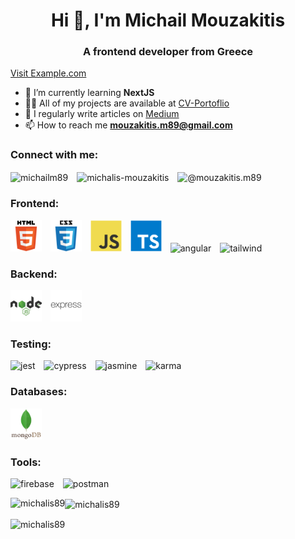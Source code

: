 <h1 align="center">Hi 👋, I'm Michail Mouzakitis</h1>
<h3 align="center">A frontend developer from Greece</h3>

<a href="https://example.com" target="_blank" rel="noopener noreferrer">Visit Example.com</a>


- 🌱 I’m currently learning **NextJS** 
- 👨‍💻 All of my projects are available at [CV-Portoflio](https://cv-portoflio.web.app) 
- 📝 I regularly write articles on [Medium](https://medium.com/@mouzakitis.m89) 
- 📫 How to reach me **mouzakitis.m89@gmail.com**

<h3 align="left">Connect with me:</h3>
<p align="left">
  <a href="https://twitter.com/michailm89" style="text-decoration: none" target="blank"
    ><img
      align="center"
      src="https://raw.githubusercontent.com/rahuldkjain/github-profile-readme-generator/master/src/images/icons/Social/twitter.svg"
      alt="michailm89"
      height="40"
      width="50"
      style="margin-right: 10px"
  /></a>
  <a
    href="https://linkedin.com/in/michalis-mouzakitis"
    style="text-decoration: none;"
    target="_blank"
    ><img
      align="center"
      src="https://raw.githubusercontent.com/rahuldkjain/github-profile-readme-generator/master/src/images/icons/Social/linked-in-alt.svg"
      alt="michalis-mouzakitis"
      height="40"
      width="50"
      style="margin-right: 10px;"
  /></a>
  <a href="https://medium.com/@mouzakitis.m89" style="text-decoration: none;" target="_blank"
    ><img
      align="center"
      src="https://raw.githubusercontent.com/rahuldkjain/github-profile-readme-generator/master/src/images/icons/Social/medium.svg"
      alt="@mouzakitis.m89"
      height="40"
      width="50"
      style="margin-right: 10px;"
  /></a>
</p>

<h3 align="left">Frontend:</h3>
<p align="left">
  <a href="https://www.w3.org/html/" target="_blank" rel="noreferrer" style="text-decoration: none">
    <img
      src="https://raw.githubusercontent.com/devicons/devicon/master/icons/html5/html5-original-wordmark.svg"
      alt="html5"
      width="50"
      height="50"
      style="margin-right: 10px"
    />
  </a>
  <a
    href="https://www.w3schools.com/css/"
    target="_blank"
    style="text-decoration: none"
  >
    <img
      src="https://raw.githubusercontent.com/devicons/devicon/master/icons/css3/css3-original-wordmark.svg"
      alt="css3"
      width="50"
      height="50"
      style="margin-right: 10px"
    />
  </a>
  <a
    href="https://developer.mozilla.org/en-US/docs/Web/JavaScript"
    target="_blank"
    style="text-decoration: none"
  >
    <img
      src="https://raw.githubusercontent.com/devicons/devicon/master/icons/javascript/javascript-original.svg"
      alt="javascript"
      width="50"
      height="50"
      style="margin-right: 10px"
    />
  </a>
  <a
    href="https://www.typescriptlang.org/"
    target="_blank"
    style="text-decoration: none"
  >
    <img
      src="https://raw.githubusercontent.com/devicons/devicon/master/icons/typescript/typescript-original.svg"
      alt="typescript"
      width="50"
      height="50"
      style="margin-right: 10px"
    />
  </a>
  <a href="https://angular.io" target="_blank" rel="noreferrer" style="text-decoration: none">
    <img
      src="https://angular.io/assets/images/logos/angular/angular.svg"
      alt="angular"
      width="50"
      height="50"
      style="margin-right: 10px"
    />
  </a>
  <a href="https://tailwindcss.com/" target="_blank" rel="noreferrer" style="text-decoration: none">
    <img
      src="https://www.vectorlogo.zone/logos/tailwindcss/tailwindcss-icon.svg"
      alt="tailwind"
      width="50"
      height="50"
      style="margin-right: 10px"
    />
  </a>
</p>

<h3 align="left">Backend:</h3>
<p align="left">
  <a href="https://nodejs.org" target="_blank" style="text-decoration: none">
    <img
      src="https://raw.githubusercontent.com/devicons/devicon/master/icons/nodejs/nodejs-original-wordmark.svg"
      alt="nodejs"
      width="50"
      height="50"
      style="margin-right: 10px"
    />
  </a>
  <a href="https://expressjs.com" target="_blank" style="text-decoration: none">
    <img
      src="https://raw.githubusercontent.com/devicons/devicon/master/icons/express/express-original-wordmark.svg"
      alt="express"
      width="50"
      height="50"
      style="margin-right: 10px"
    />
  </a>
</p>

<h3 align="left">Testing:</h3>
<p align="left">
  <a href="https://jestjs.io" target="_blank" rel="noreferrer" style="text-decoration: none">
    <img
      src="https://www.vectorlogo.zone/logos/jestjsio/jestjsio-icon.svg"
      alt="jest"
      width="50"
      height="50"
      style="margin-right: 10px"
    />
  </a>
  <a href="https://www.cypress.io" target="_blank" rel="noreferrer" style="text-decoration: none">
    <img
      src="https://raw.githubusercontent.com/simple-icons/simple-icons/6e46ec1fc23b60c8fd0d2f2ff46db82e16dbd75f/icons/cypress.svg"
      alt="cypress"
      width="50"
      height="50"
      style="margin-right: 10px"
    />
  </a>
  <a
    href="https://jasmine.github.io/"
    target="_blank"
    rel="noreferrer"
    style="text-decoration: none"
  >
    <img
      src="https://www.vectorlogo.zone/logos/jasmine/jasmine-icon.svg"
      alt="jasmine"
      width="50"
      height="50"
      style="margin-right: 10px"
    />
  </a>
  <a
    href="https://karma-runner.github.io/latest/index.html"
    target="_blank"
    rel="noreferrer"
    style="text-decoration: none"
  >
    <img
      src="https://raw.githubusercontent.com/detain/svg-logos/780f25886640cef088af994181646db2f6b1a3f8/svg/karma.svg"
      alt="karma"
      width="50"
      height="50"
      style="margin-right: 10px"
    />
  </a>
</p>

<h3 align="left">Databases:</h3>
<p align="left">
  <a href="https://www.mongodb.com/" target="_blank" rel="noreferrer" style="text-decoration: none">
    <img
      src="https://raw.githubusercontent.com/devicons/devicon/master/icons/mongodb/mongodb-original-wordmark.svg"
      alt="mongodb"
      width="50"
      height="50"
      style="margin-right: 10px"
    />
  </a>
</p>

<h3 align="left">Tools:</h3>
<p align="left">
  <a
    href="https://firebase.google.com/"
    target="_blank"
    rel="noreferrer"
    style="text-decoration: none"
  >
    <img
      src="https://www.vectorlogo.zone/logos/firebase/firebase-icon.svg"
      alt="firebase"
      width="50"
      height="50"
      style="margin-right: 10px"
    />
  </a>
  <a href="https://postman.com" target="_blank" rel="noreferrer" style="text-decoration: none">
    <img
      src="https://www.vectorlogo.zone/logos/getpostman/getpostman-icon.svg"
      alt="postman"
      width="50"
      height="50"
      style="margin-right: 10px"
    />
  </a>
</p>

<p>
  <img
    align="left"
    src="https://github-readme-stats.vercel.app/api/top-langs?username=michalis89&show_icons=true&locale=en&layout=compact"
    alt="michalis89"
  />
</p>

<p>
  <img
    align="center"
    src="https://github-readme-stats.vercel.app/api?username=michalis89&show_icons=true&locale=en"
    alt="michalis89"
  />
</p>

<p>
  <img
    align="center"
    src="https://github-readme-streak-stats.herokuapp.com/?user=michalis89&"
    alt="michalis89"
  />
</p>

